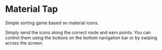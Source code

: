 # Material Tap

Simple sorting game based on material icons.

Simply send the icons along the correct route and earn points.
You can control them using the buttons on the bottom navigation bar or by swiping across the screen.
